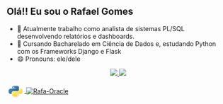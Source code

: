 ## Olá!! Eu sou o Rafael Gomes

- 🔭 Atualmente trabalho como analista de sistemas PL/SQL desenvolvendo relatórios e dashboards.
- 🌱 Cursando Bacharelado em Ciência de Dados e, estudando Python com os Frameworks Django e Flask
- 😄 Pronouns: ele/dele

<div align="center">
  <a href="https://github.com/rafag0mes">
  <img height="150em" src="https://github-readme-stats.vercel.app/api?username=rafag0mes&show_icons=true&theme=dark&include_all_commits=true&count_private=true"/>
  <img height="150em" src="https://github-readme-stats.vercel.app/api/top-langs/?username=rafag0mes&layout=compact&langs_count=7&theme=dark"/>
</div>


<div style="display: inline_block"><br>

  <img align="center" alt="Rafa-Python" height="30" width="40" src="https://raw.githubusercontent.com/devicons/devicon/master/icons/python/python-original.svg">
  <img align="center" alt="Rafa-Oracle" height="80" width="60" src="https://cdn.jsdelivr.net/gh/devicons/devicon/icons/oracle/oracle-original.svg">

</div>

##
